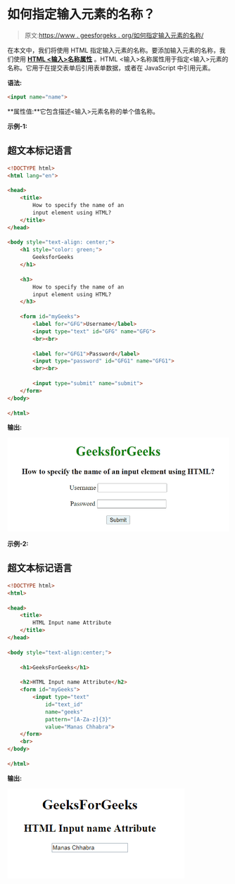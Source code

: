 # 如何指定输入元素的名称？

> 原文:[https://www . geesforgeks . org/如何指定输入元素的名称/](https://www.geeksforgeeks.org/how-to-specify-the-name-of-an-input-element/)

在本文中，我们将使用 HTML 指定输入元素的名称。要添加输入元素的名称，我们使用 [**HTML <输入>名称属性**](https://www.geeksforgeeks.org/html-input-name-attribute/) 。HTML <输入>名称属性用于指定<输入>元素的名称。它用于在提交表单后引用表单数据，或者在 JavaScript 中引用元素。

**语法:**

```html
<input name="name">
```

**属性值:**它包含描述<输入>元素名称的单个值名称。

**示例-1:**

## 超文本标记语言

```html
<!DOCTYPE html>
<html lang="en">

<head>
    <title>
        How to specify the name of an
        input element using HTML?
    </title>
</head>

<body style="text-align: center;">
    <h1 style="color: green;">
        GeeksforGeeks
    </h1>

    <h3>
        How to specify the name of an
        input element using HTML?
    </h3>

    <form id="myGeeks">
        <label for="GFG">Username</label>
        <input type="text" id="GFG" name="GFG">
        <br><br>

        <label for="GFG1">Password</label>
        <input type="password" id="GFG1" name="GFG1">
        <br><br>

        <input type="submit" name="submit">
    </form>
</body>

</html>
```

**输出:**

![](img/4a3b19e58928b54c011a0ee2d113df3f.png)

**示例-2:**

## 超文本标记语言

```html
<!DOCTYPE html> 
<html> 

<head> 
    <title> 
        HTML Input name Attribute 
    </title> 
</head> 

<body style="text-align:center;"> 

    <h1>GeeksForGeeks</h1> 

    <h2>HTML Input name Attribute</h2> 
    <form id="myGeeks"> 
        <input type="text"
            id="text_id"
            name="geeks"
            pattern="[A-Za-z]{3}"
            value="Manas Chhabra"> 
    </form> 
    <br> 
</body> 

</html> 
```

**输出:**

![](img/cefa8ef52c05eee4aff05119a9873b75.png)